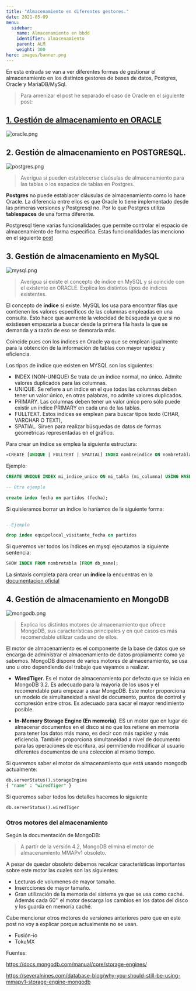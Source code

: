 ```yaml
---
title: "Almacenamiento en diferentes gestores."
date: 2021-05-09
menu:
  sidebar:
    name: Almacenamiento en bbdd
    identifier: almacenamiento
    parent: ALM
    weight: 300
hero: images/banner.png
---
```



En esta entrada se van a ver diferentes formas de gestionar el almacenamiento en los distintos gestores de bases de datos, Postgres, Oracle y MariaDB/MySql.


> Para amenizar el post he separado el caso de Oracle en el siguiente post:


## [1. Gestión de almacenamiento en ORACLE](https://www.celiagm.es/post/almacenamiento_oracle/)

![oracle.png](/images/posts/almacenamiento/oracle.png)


## 2. Gestión de almacenamiento en POSTGRESQL. 

![postgres.png](/images/posts/almacenamiento/postgres.png)

> Averigua si pueden establecerse claúsulas de almacenamiento para las tablas o los espacios de tablas en Postgres.


**Postgres** no puede establacer cláusulas de almacenamiento como lo hace Oracle. La diferencia entre ellos es que Oracle lo tiene implementado desde las primeras versiones y Postgresql no. Por lo que Postgres utiliza **tablespaces** de una forma diferente. 

Postgresql tiene varias funcionalidades que permite controlar el espacio de almacenamiento de forma específica. Estas funcionalidades las menciono en el siguiente [post](https://www.celiagm.es/post/limitaciones_almacenamiento_gestores_bd/)



## 3. Gestión de almacenamiento en MySQL

![mysql.png](/images/posts/almacenamiento/mysql.png)

> Averigua si existe el concepto de índice en MySQL y si coincide con el existente en ORACLE. Explica los distintos tipos de índices existentes.


El concepto de **índice** sí existe. MySQL los usa para encontrar filas que contienen los valores específicos de las columnas empleadas en una consulta. Esto hace que aumente la velocidad de búsqueda ya que si no existiesen empezaría a buscar desde la primera fila hasta la que se demanda y a razón de eso se demoraría más. 

Coincide pues con los índices en Oracle ya que se emplean igualmente para la obtención de la información de tablas con mayor rapidez y eficiencia.

Los tipos de índice que existen en MYSQL son los siguientes: 

* INDEX (NON-UNIQUE) Se trata de un índice normal, no único. Admite valores duplicados para las columnas. 
* UNIQUE. Se refiere a un índice en el que todas las columnas deben tener un valor único, en otras palabras, no admite valores duplicados.
* PRIMARY. Las columnas deben tener un valor único pero sólo puede existir un índice PRIMARY en cada una de las tablas. 
* FULLTEXT. Estos índices se emplean para buscar tipos texto (CHAR, VARCHAR O TEXT), 
* SPATIAL. Sirven para realizar búsquedas de datos de formas geométricas representadas en el gráfico.


Para crear un índice se emplea la siguiente estructura:

```sql
«CREATE [UNIQUE | FULLTEXT | SPATIAL] INDEX nombreindice ON nombretabla (nombredecolumna_columnas…) tipoindice;»;
```

Ejemplo:

```sql
CREATE UNIQUE INDEX mi_indice_unico ON mi_tabla (mi_columna) USING HASH;

-- Otro ejemplo 

create index fecha on partidos (fecha);

```

Si quisieramos borrar un índice lo haríamos de la siguiente forma:

```sql

--Ejemplo 

drop index equipolocal_visitante_fecha on partidos
```

Si queremos ver todos los índices en mysql ejecutamos la siguiente sentencia:

```sql
SHOW INDEX FROM nombretabla [FROM db_name];
```

La sintaxis completa para crear un **índice** la encuentras en la [documentacion oficial](https://mariadb.com/kb/en/create-index/)



## 4. Gestión de almacenamiento en MongoDB

![mongodb.png](/images/posts/almacenamiento/mongodb.png)

> Explica los distintos motores de almacenamiento que ofrece MongoDB, sus características principales y en qué casos es más recomendable utilizar cada uno de ellos.


El motor de almacenamiento es el componente de la base de datos que se encarga de administrar el almacenamiento de datos propiamente como ya sabemos. MongoDB dispone de varios motores de almacenamiento, se usa uno u otro dependiendo del trabajo que vayamos a realizar.

* **WiredTiger**. Es el motor de almacenamiento por defecto que se inicia en MongoDB 3.2. Es adecuado para la mayoria de los usos y el recomendable para empezar a usar MongoDB. Este motor proporciona un modelo de simultaneidad a nivel de documento, puntos de control y compresión entre otros. Es adecuado para sacar el mayor rendimiento posible.

* **In-Memory Storage Engine (En memoria)**. ES un motor que en lugar de almacenar documentos en el disco si no que los retiene en memoria para tener los datos más mano, es decir con más rapidez y más eficiencia. También proporciona simultaneidad a nivel de documento para las operaciones de escritura, así permitiendo modificar al usuario diferentes documentos de una colección al mismo tiempo.



Si queremos saber el motor de almacenamiento que está usando mongodb actualmente:

```sql
db.serverStatus().storageEngine
{ "name" : "wiredTiger" }

```
Si queremos saber todos los detalles hacemos lo siguiente

```sql
db.serverStatus().wiredTiger
```

### Otros motores del almacenamiento

Según la documentación de MongoDB:

> A partir de la versión 4.2, MongoDB elimina el motor de almacenamiento MMAPv1 obsoleto.

A pesar de quedar obsoleto debemos recalcar características importantes sobre este motor las cuales son las siguientes:

* Lecturas de volumenes de mayor tamaño.
* Insercciones de mayor tamaño.
* Gran utilización de la memoria del sistema ya que se usa como caché. Además cada 60'' el motor descarga los cambios en los datos del disco y los guarda en memoria caché.


Cabe mencionar otros motores de versiones anteriores pero que en este post no voy a explicar porque actualmente no se usan.

* Fusión-io
* TokuMX

Fuentes:

https://docs.mongodb.com/manual/core/storage-engines/

https://severalnines.com/database-blog/why-you-should-still-be-using-mmapv1-storage-engine-mongodb
